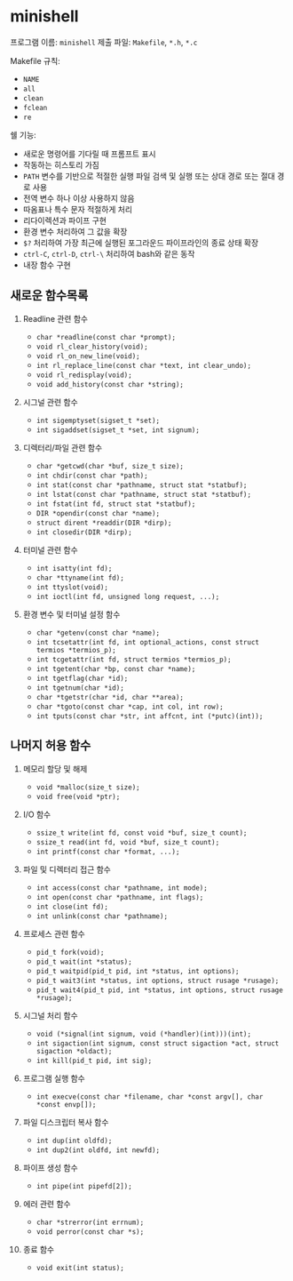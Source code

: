 # minishell

프로그램 이름: `minishell`
제출 파일: `Makefile`, `*.h`, `*.c`

Makefile 규칙:
- `NAME`
- `all`
- `clean`
- `fclean`
- `re`

쉘 기능:
- 새로운 명령어를 기다릴 때 프롬프트 표시
- 작동하는 히스토리 가짐
- `PATH` 변수를 기반으로 적절한 실행 파일 검색 및 실행 또는 상대 경로 또는 절대 경로 사용
- 전역 변수 하나 이상 사용하지 않음
- 따옴표나 특수 문자 적절하게 처리
- 리다이렉션과 파이프 구현
- 환경 변수 처리하여 그 값을 확장
- `$?` 처리하여 가장 최근에 실행된 포그라운드 파이프라인의 종료 상태 확장
- `ctrl-C`, `ctrl-D`, `ctrl-\` 처리하여 bash와 같은 동작
- 내장 함수 구현

## 새로운 함수목록

1. Readline 관련 함수
    - `char *readline(const char *prompt);`
    - `void rl_clear_history(void);`
    - `void rl_on_new_line(void);`
    - `int rl_replace_line(const char *text, int clear_undo);`
    - `void rl_redisplay(void);`
    - `void add_history(const char *string);`

2. 시그널 관련 함수
    - `int sigemptyset(sigset_t *set);`
    - `int sigaddset(sigset_t *set, int signum);`

3. 디렉터리/파일 관련 함수
    - `char *getcwd(char *buf, size_t size);`
    - `int chdir(const char *path);`
    - `int stat(const char *pathname, struct stat *statbuf);`
    - `int lstat(const char *pathname, struct stat *statbuf);`
    - `int fstat(int fd, struct stat *statbuf);`
    - `DIR *opendir(const char *name);`
    - `struct dirent *readdir(DIR *dirp);`
    - `int closedir(DIR *dirp);`

4. 터미널 관련 함수
    - `int isatty(int fd);`
    - `char *ttyname(int fd);`
    - `int ttyslot(void);`
    - `int ioctl(int fd, unsigned long request, ...);`

5. 환경 변수 및 터미널 설정 함수
    - `char *getenv(const char *name);`
    - `int tcsetattr(int fd, int optional_actions, const struct termios *termios_p);`
    - `int tcgetattr(int fd, struct termios *termios_p);`
    - `int tgetent(char *bp, const char *name);`
    - `int tgetflag(char *id);`
    - `int tgetnum(char *id);`
    - `char *tgetstr(char *id, char **area);`
    - `char *tgoto(const char *cap, int col, int row);`
    - `int tputs(const char *str, int affcnt, int (*putc)(int));`

## 나머지 허용 함수

1. 메모리 할당 및 해제
    - `void *malloc(size_t size);`
    - `void free(void *ptr);`

2. I/O 함수
    - `ssize_t write(int fd, const void *buf, size_t count);`
    - `ssize_t read(int fd, void *buf, size_t count);`
    - `int printf(const char *format, ...);`

3. 파일 및 디렉터리 접근 함수
    - `int access(const char *pathname, int mode);`
    - `int open(const char *pathname, int flags);`
    - `int close(int fd);`
    - `int unlink(const char *pathname);`

4. 프로세스 관련 함수
    - `pid_t fork(void);`
    - `pid_t wait(int *status);`
    - `pid_t waitpid(pid_t pid, int *status, int options);`
    - `pid_t wait3(int *status, int options, struct rusage *rusage);`
    - `pid_t wait4(pid_t pid, int *status, int options, struct rusage *rusage);`

5. 시그널 처리 함수
    - `void (*signal(int signum, void (*handler)(int)))(int);`
    - `int sigaction(int signum, const struct sigaction *act, struct sigaction *oldact);`
    - `int kill(pid_t pid, int sig);`

6. 프로그램 실행 함수
    - `int execve(const char *filename, char *const argv[], char *const envp[]);`

7. 파일 디스크립터 복사 함수
    - `int dup(int oldfd);`
    - `int dup2(int oldfd, int newfd);`

8. 파이프 생성 함수
    - `int pipe(int pipefd[2]);`

9. 에러 관련 함수
    - `char *strerror(int errnum);`
    - `void perror(const char *s);`

10. 종료 함수
    - `void exit(int status);`
